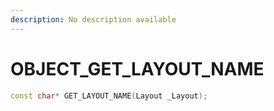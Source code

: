 ```yaml
---
description: No description available 
---
```


# OBJECT\_GET_LAYOUT_NAME

```cpp
const char* GET_LAYOUT_NAME(Layout _Layout);
```